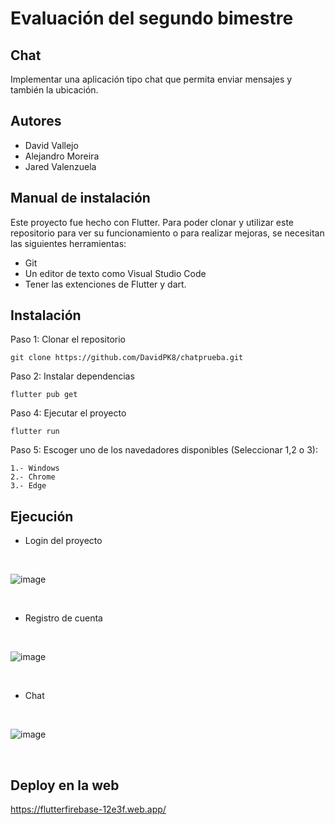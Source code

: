 # Evaluación del segundo bimestre
##  Chat
Implementar una aplicación tipo chat que permita enviar mensajes y también la ubicación.

## Autores
* David Vallejo
* Alejandro Moreira
* Jared Valenzuela

## Manual de instalación
Este proyecto fue hecho con Flutter.
Para poder clonar y utilizar este repositorio para ver su funcionamiento o para realizar mejoras, se necesitan las siguientes herramientas:

* Git
* Un editor de texto como Visual Studio Code
* Tener las extenciones de Flutter y dart.

## Instalación
Paso 1: Clonar el repositorio

```
git clone https://github.com/DavidPK8/chatprueba.git
```

Paso 2: Instalar dependencias
<br>

```flutter pub get```

Paso 4: Ejecutar el proyecto
<br>

```flutter run```

Paso 5: Escoger uno de los navedadores disponibles (Seleccionar 1,2 o 3):

```
1.- Windows
2.- Chrome
3.- Edge
```

## Ejecución
* Login del proyecto
<br>

![image](https://github.com/user-attachments/assets/685d4293-fbe6-4a89-94e3-b65c1b3dbdb9)

<br>

* Registro de cuenta
<br>

![image](https://github.com/user-attachments/assets/5e3b6434-5a5c-4659-afa4-098e37a80ff5)

<br>

* Chat
<br>

![image](https://github.com/user-attachments/assets/36634a68-3be4-4aa7-9bd7-93824d5fd5d8)

<br>



## Deploy en la web
https://flutterfirebase-12e3f.web.app/
